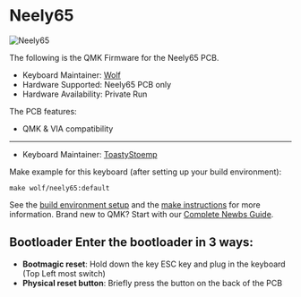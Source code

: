 # Neely65

![Neely65](https://i.imgur.com/qu6fxXS.jpeg)

The following is the QMK Firmware for the Neely65 PCB.

* Keyboard Maintainer: [Wolf](https://github.com/ToastyStoemp)
* Hardware Supported: Neely65 PCB only
* Hardware Availability: Private Run

The PCB features:
* QMK & VIA compatibility

---

* Keyboard Maintainer: [ToastyStoemp](https://github.com/ToastyStoemp)

Make example for this keyboard (after setting up your build environment):

	make wolf/neely65:default

See the [build environment setup](https://docs.qmk.fm/#/getting_started_build_tools) and the [make instructions](https://docs.qmk.fm/#/getting_started_make_guide) for more information. Brand new to QMK? Start with our [Complete Newbs Guide](https://docs.qmk.fm/#/newbs).

## Bootloader Enter the bootloader in 3 ways: 
* **Bootmagic reset**: Hold down the key ESC key and plug in the keyboard (Top Left most switch)
* **Physical reset button**: Briefly press the button on the back of the PCB
